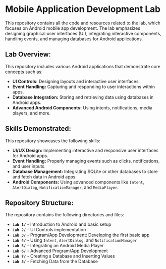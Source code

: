 # Mobile Application Development Lab

This repository contains all the code and resources related to the lab, which focuses on Android mobile app development. The lab emphasizes designing graphical user interfaces (UI), integrating interactive components, handling events, and managing databases for Android applications.

## Lab Overview:

This repository includes various Android applications that demonstrate core concepts such as:

- **UI Controls:** Designing layouts and interactive user interfaces.
- **Event Handling:** Capturing and responding to user interactions within apps.
- **Database Integration:** Storing and retrieving data using databases in Android apps.
- **Advanced Android Components:** Using intents, notifications, media players, and more.

## Skills Demonstrated:

This repository showcases the following skills:

- **UI/UX Design:** Implementing interactive and responsive user interfaces for Android apps.
- **Event Handling:** Properly managing events such as clicks, notifications, and user inputs.
- **Database Management:** Integrating SQLite or other databases to store and fetch data in Android apps.
- **Android Components:** Using advanced components like `Intent`, `AlertDialog`, `NotificationManager`, and `MediaPlayer`.

## Repository Structure:

The repository contains the following directories and files:

- **`Lab 1/`** - Introduction to Android and basic setup
- **`Lab 2/`** - UI Controls implementation
- **`Lab 3/`** - Program/App Development: Developing the first basic app
- **`Lab 4/`** - Using `Intent`, `AlertDialog`, and `NotificationManager`
- **`Lab 5/`** - Integrating an Android Media Player
- **`Lab 6/`** - Advanced Program/App Development
- **`Lab 7/`** - Creating a Database and Inserting Values
- **`Lab 8/`** - Fetching Data from the Database
